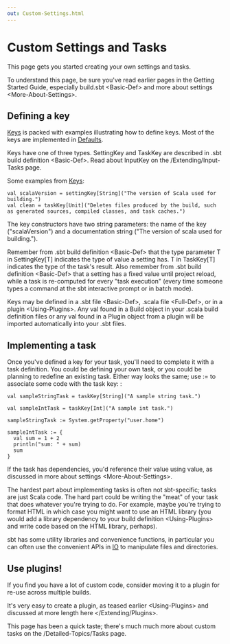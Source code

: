 ```yaml
---
out: Custom-Settings.html
---
```


Custom Settings and Tasks
=========================

This page gets you started creating your own settings and tasks.

To understand this page, be sure you've read earlier pages in the
Getting Started Guide, especially build.sbt \<Basic-Def\> and
more about settings \<More-About-Settings\>.

Defining a key
--------------

[Keys](../../sxr/sbt/Keys.scala.html) is packed with examples
illustrating how to define keys. Most of the keys are implemented in
[Defaults](../../sxr/sbt/Defaults.scala.html).

Keys have one of three types. SettingKey and TaskKey are described in
.sbt build definition \<Basic-Def\>. Read about InputKey on the
/Extending/Input-Tasks page.

Some examples from [Keys](../../sxr/sbt/Keys.scala.html):

    val scalaVersion = settingKey[String]("The version of Scala used for building.")
    val clean = taskKey[Unit]("Deletes files produced by the build, such as generated sources, compiled classes, and task caches.")

The key constructors have two string parameters: the name of the key
("scalaVersion") and a documentation string
("The version of scala used for building.").

Remember from .sbt build definition \<Basic-Def\> that the type
parameter T in SettingKey[T] indicates the type of value a setting has.
T in TaskKey[T] indicates the type of the task's result. Also remember
from .sbt build definition \<Basic-Def\> that a setting has a fixed
value until project reload, while a task is re-computed for every "task
execution" (every time someone types a command at the sbt interactive
prompt or in batch mode).

Keys may be defined in a .sbt file \<Basic-Def\>,
.scala file \<Full-Def\>, or in a plugin \<Using-Plugins\>. Any val
found in a Build object in your .scala build definition files or any val
found in a Plugin object from a plugin will be imported automatically
into your .sbt files.

Implementing a task
-------------------

Once you've defined a key for your task, you'll need to complete it with
a task definition. You could be defining your own task, or you could be
planning to redefine an existing task. Either way looks the same; use :=
to associate some code with the task key: :

    val sampleStringTask = taskKey[String]("A sample string task.")

    val sampleIntTask = taskKey[Int]("A sample int task.")

    sampleStringTask := System.getProperty("user.home")

    sampleIntTask := {
      val sum = 1 + 2
      println("sum: " + sum)
      sum
    }

If the task has dependencies, you'd reference their value using value,
as discussed in more about settings \<More-About-Settings\>.

The hardest part about implementing tasks is often not sbt-specific;
tasks are just Scala code. The hard part could be writing the "meat" of
your task that does whatever you're trying to do. For example, maybe
you're trying to format HTML in which case you might want to use an HTML
library (you would
add a library dependency to your build definition \<Using-Plugins\> and
write code based on the HTML library, perhaps).

sbt has some utility libraries and convenience functions, in particular
you can often use the convenient APIs in
[IO](../../api/index.html#sbt.IO\$) to manipulate files and directories.

Use plugins!
------------

If you find you have a lot of custom code, consider moving it to a
plugin for re-use across multiple builds.

It's very easy to create a plugin, as teased earlier \<Using-Plugins\>
and discussed at more length here \</Extending/Plugins\>.

This page has been a quick taste; there's much much more about custom
tasks on the /Detailed-Topics/Tasks page.
